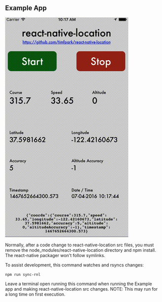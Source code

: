 ## Example App

![Example app video](../screenshots/example.gif)

Normally, after a code change to react-native-location src files,
you must remove the node_modules/react-native-location directory
and npm install.  The react-native packager won't follow symlinks.

To assist development, this command watches and rsyncs changes:

```
npm run sync-rnl
```

Leave a terminal open running this command when running the Example
app and making react-native-location src changes. NOTE: This may
run for a long time on first execution.
